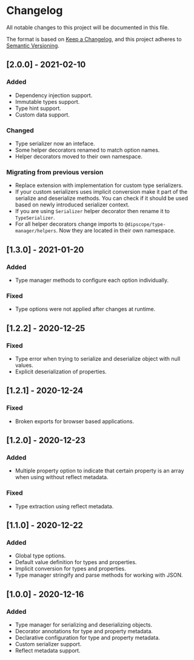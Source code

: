 # Changelog

All notable changes to this project will be documented in this file.

The format is based on [Keep a Changelog](https://keepachangelog.com/en/1.0.0/),
and this project adheres to [Semantic Versioning](https://semver.org/spec/v2.0.0.html).

## [2.0.0] - 2021-02-10

### Added

- Dependency injection support.
- Immutable types support.
- Type hint support.
- Custom data support.

### Changed

- Type serializer now an inteface.
- Some helper decorators renamed to match option names.
- Helper decorators moved to their own namespace.

### Migrating from previous version

- Replace extension with implementation for custom type serializers.
- If your custom serializers uses implicit conversion make it part of the serialize and deserialize methods. You can check if it should be used based on newly introduced serializer context.
- If you are using `Serializer` helper decorator then rename it to `TypeSerializer`.
- For all helper decorators change imports to `@dipscope/type-manager/helpers`. Now they are located in their own namespace.

## [1.3.0] - 2021-01-20

### Added

- Type manager methods to configure each option individually.

### Fixed

- Type options were not applied after changes at runtime.

## [1.2.2] - 2020-12-25

### Fixed

- Type error when trying to serialize and deserialize object with null values.
- Explicit deserialization of properties.

## [1.2.1] - 2020-12-24

### Fixed

- Broken exports for browser based applications.

## [1.2.0] - 2020-12-23

### Added

- Multiple property option to indicate that certain property is an array when using without reflect metadata.

### Fixed

- Type extraction using reflect metadata.

## [1.1.0] - 2020-12-22

### Added

- Global type options.
- Default value definition for types and properties.
- Implicit conversion for types and properties.
- Type manager stringify and parse methods for working with JSON.

## [1.0.0] - 2020-12-16

### Added

- Type manager for serializing and deserializing objects.
- Decorator annotations for type and property metadata.
- Declarative configuration for type and property metadata.
- Custom serializer support.
- Reflect metadata support.

